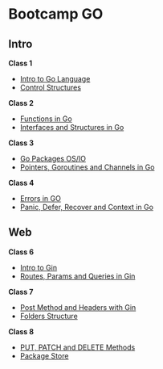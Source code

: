 # Bootcamp GO
<h2>Intro</h2>
<strong>Class 1</strong>
<ul>
  <li><a href="https://github.com/JuanDRojasC/Bootcamp-GO/tree/master/C1-GoBases-TM">Intro to Go Language</a></li>
  <li><a href="https://github.com/JuanDRojasC/Bootcamp-GO/tree/master/C1-GoBases-TT">Control Structures</a></li>
</ul>
<strong>Class 2</strong>
<ul>
  <li><a href="https://github.com/JuanDRojasC/Bootcamp-GO/tree/master/C2-GoBases-TM">Functions in Go</a></li>
  <li><a href="https://github.com/JuanDRojasC/Bootcamp-GO/tree/master/C2-GoBases-TT">Interfaces and Structures in Go</a></li>
</ul>
<strong>Class 3</strong>
<ul>
  <li><a href="https://github.com/JuanDRojasC/Bootcamp-GO/tree/master/C3-GoBases-TM">Go Packages OS/IO</a></li>
  <li><a href="https://github.com/JuanDRojasC/Bootcamp-GO/tree/master/C3-GoBases-TT">Pointers, Goroutines and Channels in Go</a></li>
</ul>
<strong>Class 4</strong>
<ul>
  <li><a href="https://github.com/JuanDRojasC/Bootcamp-GO/tree/master/C4-GoBases-TM">Errors in GO</a></li>
  <li><a href="https://github.com/JuanDRojasC/Bootcamp-GO/tree/master/C4-GoBases-TT">Panic, Defer, Recover and Context in Go</a></li>
</ul>
<h2>Web</h2>
<strong>Class 6</strong>
<ul>
  <li><a href="https://github.com/JuanDRojasC/Bootcamp-GO/tree/master/C6-GoWeb-TM">Intro to Gin</a></li>
  <li><a href="https://github.com/JuanDRojasC/Bootcamp-GO/tree/master/C6-GoWeb-TT">Routes, Params and Queries in Gin</a></li>
</ul>
<strong>Class 7</strong>
<ul>
  <li><a href="https://github.com/JuanDRojasC/Bootcamp-GO/tree/master/C7-GoWeb-TM">Post Method and Headers with Gin</a></li>
  <li><a href="https://github.com/JuanDRojasC/Bootcamp-GO/tree/master/C7-GoWeb-TT">Folders Structure</a></li>
</ul>
<strong>Class 8</strong>
<ul>
  <li><a href="https://github.com/JuanDRojasC/Bootcamp-GO/tree/master/C8-GoWeb-TM">PUT, PATCH and DELETE Methods</a></li>
  <li><a href="https://github.com/JuanDRojasC/Bootcamp-GO/tree/master/C8-GoWeb-TT">Package Store</a></li>
</ul>